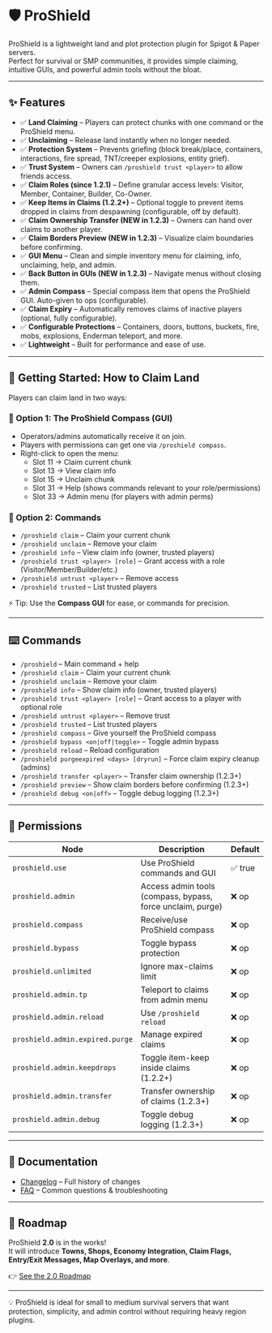 # 🛡️ ProShield

ProShield is a lightweight land and plot protection plugin for Spigot & Paper servers.  
Perfect for survival or SMP communities, it provides simple claiming, intuitive GUIs, and powerful admin tools without the bloat.

---

## ✨ Features

- ✅ **Land Claiming** – Players can protect chunks with one command or the ProShield menu.  
- ✅ **Unclaiming** – Release land instantly when no longer needed.  
- ✅ **Protection System** – Prevents griefing (block break/place, containers, interactions, fire spread, TNT/creeper explosions, entity grief).  
- ✅ **Trust System** – Owners can `/proshield trust <player>` to allow friends access.  
- ✅ **Claim Roles (since 1.2.1)** – Define granular access levels: Visitor, Member, Container, Builder, Co-Owner.  
- ✅ **Keep Items in Claims (1.2.2+)** – Optional toggle to prevent items dropped in claims from despawning (configurable, off by default).  
- ✅ **Claim Ownership Transfer (NEW in 1.2.3)** – Owners can hand over claims to another player.  
- ✅ **Claim Borders Preview (NEW in 1.2.3)** – Visualize claim boundaries before confirming.  
- ✅ **GUI Menu** – Clean and simple inventory menu for claiming, info, unclaiming, help, and admin.  
- ✅ **Back Button in GUIs (NEW in 1.2.3)** – Navigate menus without closing them.  
- ✅ **Admin Compass** – Special compass item that opens the ProShield GUI. Auto-given to ops (configurable).  
- ✅ **Claim Expiry** – Automatically removes claims of inactive players (optional, fully configurable).  
- ✅ **Configurable Protections** – Containers, doors, buttons, buckets, fire, mobs, explosions, Enderman teleport, and more.  
- ✅ **Lightweight** – Built for performance and ease of use.  

---

## 🏡 Getting Started: How to Claim Land

Players can claim land in two ways:

### 🔹 Option 1: The ProShield Compass (GUI)
- Operators/admins automatically receive it on join.  
- Players with permissions can get one via `/proshield compass`.  
- Right-click to open the menu:  
  - Slot 11 → Claim current chunk  
  - Slot 13 → View claim info  
  - Slot 15 → Unclaim chunk  
  - Slot 31 → Help (shows commands relevant to your role/permissions)  
  - Slot 33 → Admin menu (for players with admin perms)  

### 🔹 Option 2: Commands
- `/proshield claim` – Claim your current chunk  
- `/proshield unclaim` – Remove your claim  
- `/proshield info` – View claim info (owner, trusted players)  
- `/proshield trust <player> [role]` – Grant access with a role (Visitor/Member/Builder/etc.)  
- `/proshield untrust <player>` – Remove access  
- `/proshield trusted` – List trusted players  

⚡ Tip: Use the **Compass GUI** for ease, or commands for precision.

---

## ⌨️ Commands

- `/proshield` – Main command + help  
- `/proshield claim` – Claim your current chunk  
- `/proshield unclaim` – Remove your claim  
- `/proshield info` – Show claim info (owner, trusted players)  
- `/proshield trust <player> [role]` – Grant access to a player with optional role  
- `/proshield untrust <player>` – Remove trust  
- `/proshield trusted` – List trusted players  
- `/proshield compass` – Give yourself the ProShield compass  
- `/proshield bypass <on|off|toggle>` – Toggle admin bypass  
- `/proshield reload` – Reload configuration  
- `/proshield purgeexpired <days> [dryrun]` – Force claim expiry cleanup (admins)  
- `/proshield transfer <player>` – Transfer claim ownership (1.2.3+)  
- `/proshield preview` – Show claim borders before confirming (1.2.3+)  
- `/proshield debug <on|off>` – Toggle debug logging (1.2.3+)  

---

## 🔑 Permissions

| Node                             | Description                                                | Default |
|----------------------------------|------------------------------------------------------------|---------|
| `proshield.use`                  | Use ProShield commands and GUI                             | ✅ true |
| `proshield.admin`                | Access admin tools (compass, bypass, force unclaim, purge) | ❌ op   |
| `proshield.compass`              | Receive/use ProShield compass                              | ❌ op   |
| `proshield.bypass`               | Toggle bypass protection                                   | ❌ op   |
| `proshield.unlimited`            | Ignore max-claims limit                                    | ❌ op   |
| `proshield.admin.tp`             | Teleport to claims from admin menu                         | ❌ op   |
| `proshield.admin.reload`         | Use `/proshield reload`                                    | ❌ op   |
| `proshield.admin.expired.purge`  | Manage expired claims                                      | ❌ op   |
| `proshield.admin.keepdrops`      | Toggle item-keep inside claims (1.2.2+)                    | ❌ op   |
| `proshield.admin.transfer`       | Transfer ownership of claims (1.2.3+)                      | ❌ op   |
| `proshield.admin.debug`          | Toggle debug logging (1.2.3+)                              | ❌ op   |

---

## 📖 Documentation

- [Changelog](CHANGELOG.md) – Full history of changes  
- [FAQ](FAQ.md) – Common questions & troubleshooting  

---

## 🚀 Roadmap

ProShield **2.0** is in the works!  
It will introduce **Towns, Shops, Economy Integration, Claim Flags, Entry/Exit Messages, Map Overlays, and more**.  

👉 [See the 2.0 Roadmap](ROADMAP-2.0.md)  

---

💡 ProShield is ideal for small to medium survival servers that want protection, simplicity, and admin control without requiring heavy region plugins.
